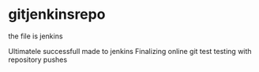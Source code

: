 # gitjenkinsrepo
the file is jenkins

Ultimatele successfull made to jenkins
Finalizing online git test
testing with repository pushes
